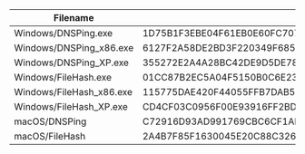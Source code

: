 ﻿Filename | SHA-3(256)
--- | ---
Windows/DNSPing.exe | 1D75B1F3EBE04F61EB0E60FC7078166ED0F87FF3BB8A64E24215AF280D41E91C
Windows/DNSPing_x86.exe | 6127F2A58DE2BD3F220349F68551B42A6209F98F661C9F1A8AC4F17C86F0B36F
Windows/DNSPing_XP.exe | 355272E2A4A28BC42DE9D5DE781A149CE6C26A4DB14BEE54271181FE37CF5DA6
Windows/FileHash.exe | 01CC87B2EC5A04F5150B0C6E23918D3F068F3F607EC495541D7FE19527A7DF8D
Windows/FileHash_x86.exe | 115775DAE420F44055FFB7DAB5DAB9796B1C398D9DC14C64C719FBCC63819620
Windows/FileHash_XP.exe | CD4CF03C0956F00E93916FF2BD375034DB1299A1A9425AD5CB96251E659751CC
macOS/DNSPing | C72916D93AD991769CBC6CF1AEAD0CD0301EF4E0559B86C7D2CC323A4A8283F1
macOS/FileHash | 2A4B7F85F1630045E20C88C326C6F5D9227F309965AB848C1E8E3B83BAC58E2B
